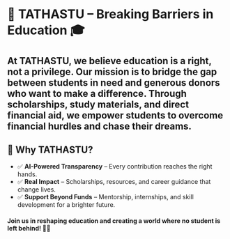 # 🌟 TATHASTU – Breaking Barriers in Education 🎓  

## At **TATHASTU**, we believe education is a **right, not a privilege**. Our mission is to **bridge the gap** between students in need and generous donors who want to make a difference. Through **scholarships, study materials, and direct financial aid**, we empower students to **overcome financial hurdles** and chase their dreams.  

## 🚀 Why TATHASTU?  
- ✅ **AI-Powered Transparency** – Every contribution reaches the right hands.  
- ✅ **Real Impact** – Scholarships, resources, and career guidance that change lives.  
- ✅ **Support Beyond Funds** – Mentorship, internships, and skill development for a brighter future.  

#### Join us in **reshaping education** and creating a world where **no student is left behind**! 💙✨  


